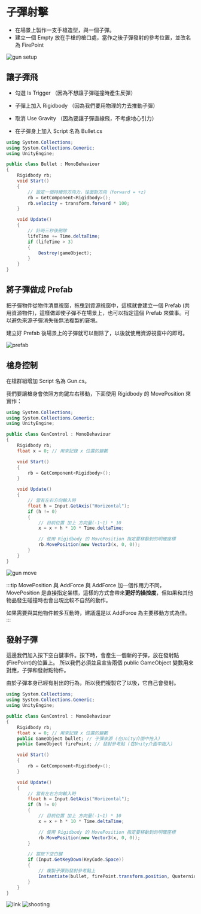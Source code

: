 # 子彈射擊

- 在場景上製作一支手槍造型，與一個子彈。
- 建立一個 Empty 放在手槍的槍口處，當作之後子彈發射的參考位置，並改名為 FirePoint

![gun setup](./gun-setup.png)


## 讓子彈飛
- 勾選 Is Trigger （因為不想讓子彈碰撞時產生反彈）
- 子彈上加入 Rigidbody （因為我們要用物理的力去推動子彈）
- 取消 Use Gravity （因為要讓子彈直線飛，不考慮地心引力）


- 在子彈身上加入 Script 名為 Bullet.cs
```csharp
using System.Collections;
using System.Collections.Generic;
using UnityEngine;

public class Bullet : MonoBehaviour
{
    Rigidbody rb;
    void Start()
    {
        // 設定一個持續的方向力，往面對方向（forward = +z)
        rb = GetComponent<Rigidbody>();
        rb.velocity = transform.forward * 100;
    }

    void Update()
    {
        // 計時三秒後刪除
        lifeTime += Time.deltaTime;
        if (lifeTime > 3)
        {
            Destroy(gameObject);
        }
    }
}

```

## 將子彈做成 Prefab
把子彈物件從物件清單視窗，拖曳到資源視窗中，這樣就會建立一個 Prefab (共用資源物件)，這樣做即使子彈不在場景上，也可以指定這個 Prefab 來做事。可以避免來源子彈消失後無法複製的窘境。

建立好 Prefab 後場景上的子彈就可以刪除了，以後就使用資源視窗中的即可。

![prefab](./prefab.png)


## 槍身控制
在槍群組增加 Script 名為 Gun.cs。

我們要讓槍身會依照方向鍵左右移動，下面使用 Rigidbody 的 MovePosition 來實作：

```csharp
using System.Collections;
using System.Collections.Generic;
using UnityEngine;

public class GunControl : MonoBehaviour
{
    Rigidbody rb;
    float x = 0; // 用來記錄 x 位置的變數

    void Start()
    {
        rb = GetComponent<Rigidbody>();
    }

    void Update()
    {
        // 當有左右方向輸入時
        float h = Input.GetAxis("Horizontal");
        if (h != 0)
        {
            // 目前位置 加上 方向量(-1~1) * 10
            x = x + h * 10 * Time.deltaTime;

            // 使用 Rigidbody 的 MovePosition 指定要移動到的明確座標
            rb.MovePosition(new Vector3(x, 0, 0));
        }
    }
}
```
![gun move](./gun-move.gif)

:::tip MovePosition 與 AddForce
與 AddForce 加一個作用力不同，MovePosition 是直接指定坐標，這樣的方式會帶來**更好的操控度**，但如果和其他物品發生碰撞時也會出現比較不自然的動作。

如果需要與其他物件較多互動時，建議還是以 AddForce 為主要移動方式為佳。
:::

## 發射子彈
這邊我們加入按下空白鍵事件。按下時，會產生一個新的子彈，放在發射點(FirePoint)的位置上。
所以我們必須並且宣告兩個 public GameObject 變數用來對應，子彈和發射點物件。

由於子彈本身已經有射出的行為，所以我們複製它了以後，它自己會發射。

```csharp
using System.Collections;
using System.Collections.Generic;
using UnityEngine;

public class GunControl : MonoBehaviour
{
    Rigidbody rb;
    float x = 0; // 用來記錄 x 位置的變數
    public GameObject bullet; // 子彈來源 (在Unity介面中拖入)
    public GameObject firePoint; // 發射參考點 (在Unity介面中拖入)

    void Start()
    {
        rb = GetComponent<Rigidbody>();
    }

    void Update()
    {
        // 當有左右方向輸入時
        float h = Input.GetAxis("Horizontal");
        if (h != 0)
        {
            // 目前位置 加上 方向量(-1~1) * 10
            x = x + h * 10 * Time.deltaTime;

            // 使用 Rigidbody 的 MovePosition 指定要移動到的明確座標
            rb.MovePosition(new Vector3(x, 0, 0));
        }

        // 當按下空白鍵
        if (Input.GetKeyDown(KeyCode.Space))
        {
            // 複製子彈到發射參考點上
            Instantiate(bullet, firePoint.transform.position, Quaternion.identity);
        }
    }
}

```
![link](./link.png)
![shooting](./shooting.gif)